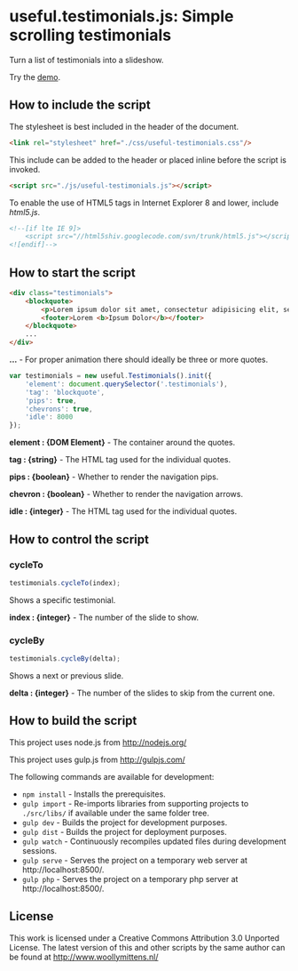 # useful.testimonials.js: Simple scrolling testimonials

Turn a list of testimonials into a slideshow.

Try the <a href="http://www.woollymittens.nl/default.php?url=useful-testimonials">demo</a>.

## How to include the script

The stylesheet is best included in the header of the document.

```html
<link rel="stylesheet" href="./css/useful-testimonials.css"/>
```

This include can be added to the header or placed inline before the script is invoked.

```html
<script src="./js/useful-testimonials.js"></script>
```

To enable the use of HTML5 tags in Internet Explorer 8 and lower, include *html5.js*.

```html
<!--[if lte IE 9]>
	<script src="//html5shiv.googlecode.com/svn/trunk/html5.js"></script>
<![endif]-->
```

## How to start the script

```html
<div class="testimonials">
	<blockquote>
		<p>Lorem ipsum dolor sit amet, consectetur adipisicing elit, sed do eiusmod tempor incididunt ut labore et dolore magna aliqua.</p>
		<footer>Lorem <b>Ipsum Dolor</b></footer>
	</blockquote>
	...
</div>
```

**...** - For proper animation there should ideally be three or more quotes.

```javascript
var testimonials = new useful.Testimonials().init({
	'element': document.querySelector('.testimonials'),
	'tag': 'blockquote',
	'pips': true,
	'chevrons': true,
	'idle': 8000
});
```

**element : {DOM Element}** - The container around the quotes.

**tag : {string}** - The HTML tag used for the individual quotes.

**pips : {boolean}** - Whether to render the navigation pips.

**chevron : {boolean}** - Whether to render the navigation arrows.

**idle : {integer}** - The HTML tag used for the individual quotes.

## How to control the script ##

### cycleTo

```javascript
testimonials.cycleTo(index);
```

Shows a specific testimonial.

**index : {integer}** - The number of the slide to show.

### cycleBy

```javascript
testimonials.cycleBy(delta);
```

Shows a next or previous slide.

**delta : {integer}** - The number of the slides to skip from the current one.

## How to build the script

This project uses node.js from http://nodejs.org/

This project uses gulp.js from http://gulpjs.com/

The following commands are available for development:
+ `npm install` - Installs the prerequisites.
+ `gulp import` - Re-imports libraries from supporting projects to `./src/libs/` if available under the same folder tree.
+ `gulp dev` - Builds the project for development purposes.
+ `gulp dist` - Builds the project for deployment purposes.
+ `gulp watch` - Continuously recompiles updated files during development sessions.
+ `gulp serve` - Serves the project on a temporary web server at http://localhost:8500/.
+ `gulp php` - Serves the project on a temporary php server at http://localhost:8500/.

## License

This work is licensed under a Creative Commons Attribution 3.0 Unported License. The latest version of this and other scripts by the same author can be found at http://www.woollymittens.nl/
